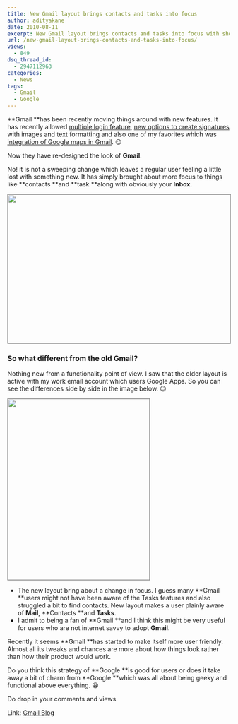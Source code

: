 ```yaml
---
title: New Gmail layout brings contacts and tasks into focus
author: adityakane
date: 2010-08-11
excerpt: New Gmail layout brings contacts and tasks into focus with showing links directly at the top below mail. This would make it easier for new users to find Contacts and Tasks features easily.
url: /new-gmail-layout-brings-contacts-and-tasks-into-focus/
views:
  - 849
dsq_thread_id:
  - 2947112963
categories:
  - News
tags:
  - Gmail
  - Google
---
```

**Gmail **has been recently moving things around with new features. It has recently allowed [multiple login feature][1], [new options to create signatures][2] with images and text formatting and also one of my favorites which was [integration of Google maps in Gmail][3]. 😉

Now they have re-designed the look of **Gmail**.

No! it is not a sweeping change which leaves a regular user feeling a little lost with something new. It has simply brought about more focus to things like **contacts **and **task **along with obviously your **Inbox**.

<a rel="attachment wp-att-29223" href="http://devilsworkshop.org/new-gmail-layout-brings-contacts-and-tasks-into-focus/gmail_new_look/"><img class="alignnone size-full wp-image-29223" style="border: 1px solid grey;" title="gmail_new_look" src="http://cdn.devilsworkshop.org/files/2010/08/gmail_new_look.png" alt="" width="545" height="337" /></a>

### So what different from the old Gmail?

Nothing new from a functionality point of view. I saw that the older layout is active with my work email account which users Google Apps. So you can see the differences side by side in the image below. 😉

<a rel="attachment wp-att-29224" href="http://devilsworkshop.org/new-gmail-layout-brings-contacts-and-tasks-into-focus/comaprison_old_new-gmail/"><img class="alignnone size-full wp-image-29224" style="border: 1px solid grey;" title="comaprison_old_new-Gmail" src="http://cdn.devilsworkshop.org/files/2010/08/comaprison_old_new-Gmail.png" alt="" width="321" height="410" /></a>

  * The new layout bring about a change in focus. I guess many **Gmail **users might not have been aware of the Tasks features and also struggled a bit to find contacts. New layout makes a user plainly aware of **Mail**, **Contacts **and **Tasks**.
  * I admit to being a fan of **Gmail **and I think this might be very useful for users who are not internet savvy to adopt **Gmail**.

Recently it seems **Gmail **has started to make itself more user friendly. Almost all its tweaks and chances are more about how things look rather than how their product would work.

Do you think this strategy of **Google **is good for users or does it take away a bit of charm from **Google **which was all about being geeky and functional above everything. 😀

Do drop in your comments and views.

Link: <a href="http://gmailblog.blogspot.com/2010/08/updates-to-contacts-and-slightly-new.html" onclick="_gaq.push(['_trackEvent', 'outbound-article', 'http://gmailblog.blogspot.com/2010/08/updates-to-contacts-and-slightly-new.html', 'Gmail Blog']);" >Gmail Blog</a>

 [1]: http://devilsworkshop.org/use-official-multiple-google-accounts-sign-in-feature/
 [2]: http://devilsworkshop.org/use-rich-text-editor-for-stylish-signatures-on-gmail/ "new options to create signatures"
 [3]: http://devilsworkshop.org/gmail-has-now-google-maps-integration/ "integration of Google maps in Gmail"
